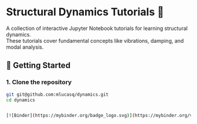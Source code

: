 # Structural Dynamics Tutorials 📘

A collection of interactive Jupyter Notebook tutorials for learning structural dynamics.  
These tutorials cover fundamental concepts like vibrations, damping, and modal analysis.

## 🚀 Getting Started

### 1. Clone the repository
```bash
git git@github.com:mlucasq/dynamics.git
cd dynamics


[![Binder](https://mybinder.org/badge_logo.svg)](https://mybinder.org/v2/gh/mlucasq/dynamics/main?urlpath=voila/render/notebooks/wind_turbine.ipynb)

